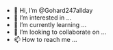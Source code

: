 - 👋 Hi, I’m @Gohard247allday
- 👀 I’m interested in ...
- 🌱 I’m currently learning ...
- 💞️ I’m looking to collaborate on ...
- 📫 How to reach me ...

<!---
Gohard247allday/Gohard247allday is a ✨ special ✨ repository because its `README.md` (this file) appears on your GitHub profile.
You can click the Preview link to take a look at your changes.
--->
